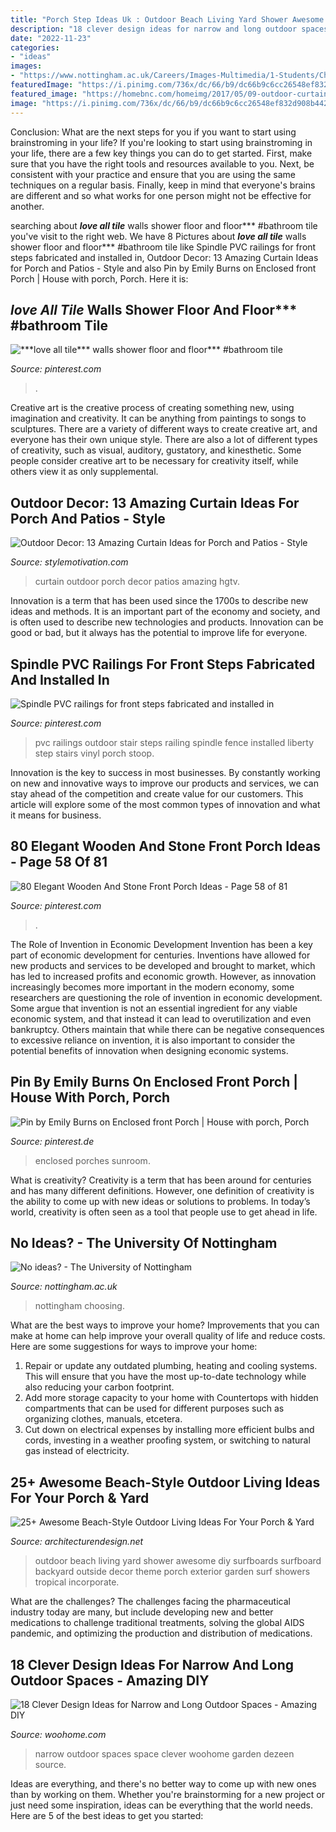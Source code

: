 ```yaml
---
title: "Porch Step Ideas Uk : Outdoor Beach Living Yard Shower Awesome Diy Surfboards Surfboard Backyard Outside Decor Theme Porch Exterior Garden Surf Showers Tropical Incorporate"
description: "18 clever design ideas for narrow and long outdoor spaces"
date: "2022-11-23"
categories:
- "ideas"
images:
- "https://www.nottingham.ac.uk/Careers/Images-Multimedia/1-Students/Choosing/New-Choosing-Page/No-ideas.jpg"
featuredImage: "https://i.pinimg.com/736x/dc/66/b9/dc66b9c6cc26548ef832d908b4429e6e.jpg"
featured_image: "https://homebnc.com/homeimg/2017/05/09-outdoor-curtain-ideas-homebnc.jpg"
image: "https://i.pinimg.com/736x/dc/66/b9/dc66b9c6cc26548ef832d908b4429e6e.jpg"
---
```



Conclusion: What are the next steps for you if you want to start using brainstroming in your life?
If you're looking to start using brainstroming in your life, there are a few key things you can do to get started. First, make sure that you have the right tools and resources available to you. Next, be consistent with your practice and ensure that you are using the same techniques on a regular basis. Finally, keep in mind that everyone's brains are different and so what works for one person might not be effective for another.

	

		
searching about ***love all tile*** walls shower floor and floor*** #bathroom tile you've visit to the right web. We have 8 Pictures about ***love all tile*** walls shower floor and floor*** #bathroom tile like Spindle PVC railings for front steps fabricated and installed in, Outdoor Decor: 13 Amazing Curtain Ideas for Porch and Patios - Style and also Pin by Emily Burns on Enclosed front Porch | House with porch, Porch. Here it is:
		
    
## ***love All Tile*** Walls Shower Floor And Floor*** #bathroom Tile

<img loading=lazy src="https://i.pinimg.com/736x/14/78/5c/14785c33b32fe350e99cf91f11c72960.jpg" onerror="this.onerror=null;this.src='https://tse2.mm.bing.net/th?id=OIP.UNPmfv5Zb5zvJl1i18VIOgHaLH&amp;pid=15.1';" alt="***love all tile*** walls shower floor and floor*** #bathroom tile">

_Source: pinterest.com_

>. 

	

Creative art is the creative process of creating something new, using imagination and creativity. It can be anything from paintings to songs to sculptures. There are a variety of different ways to create creative art, and everyone has their own unique style. There are also a lot of different types of creativity, such as visual, auditory, gustatory, and kinesthetic. Some people consider creative art to be necessary for creativity itself, while others view it as only supplemental.

    
## Outdoor Decor: 13 Amazing Curtain Ideas For Porch And Patios - Style

<img loading=lazy src="https://homebnc.com/homeimg/2017/05/09-outdoor-curtain-ideas-homebnc.jpg" onerror="this.onerror=null;this.src='https://tse3.mm.bing.net/th?id=OIP.XEtM0a3T5nf7rzxfj3fL5gHaLH&amp;pid=15.1';" alt="Outdoor Decor: 13 Amazing Curtain Ideas for Porch and Patios - Style">

_Source: stylemotivation.com_

>curtain outdoor porch decor patios amazing hgtv. 

	

Innovation is a term that has been used since the 1700s to describe new ideas and methods. It is an important part of the economy and society, and is often used to describe new technologies and products. Innovation can be good or bad, but it always has the potential to improve life for everyone.

    
## Spindle PVC Railings For Front Steps Fabricated And Installed In

<img loading=lazy src="https://i.pinimg.com/736x/dc/66/b9/dc66b9c6cc26548ef832d908b4429e6e.jpg" onerror="this.onerror=null;this.src='https://tse3.mm.bing.net/th?id=OIP.ZoOKGOoPvDia2FNyNY5OBgHaJ4&amp;pid=15.1';" alt="Spindle PVC railings for front steps fabricated and installed in">

_Source: pinterest.com_

>pvc railings outdoor stair steps railing spindle fence installed liberty step stairs vinyl porch stoop. 

	

Innovation is the key to success in most businesses. By constantly working on new and innovative ways to improve our products and services, we can stay ahead of the competition and create value for our customers. This article will explore some of the most common types of innovation and what it means for business.

    
## 80 Elegant Wooden And Stone Front Porch Ideas - Page 58 Of 81

<img loading=lazy src="https://i.pinimg.com/736x/54/82/37/54823792150e8fc424d8e46cc5606933.jpg" onerror="this.onerror=null;this.src='https://tse1.mm.bing.net/th?id=OIP.AjMWivNUdAb98k4qSUSjpAHaKA&amp;pid=15.1';" alt="80 Elegant Wooden And Stone Front Porch Ideas - Page 58 of 81">

_Source: pinterest.com_

>. 

	

The Role of Invention in Economic Development
Invention has been a key part of economic development for centuries. Inventions have allowed for new products and services to be developed and brought to market, which has led to increased profits and economic growth. 
However, as innovation increasingly becomes more important in the modern economy, some researchers are questioning the role of invention in economic development. Some argue that invention is not an essential ingredient for any viable economic system, and that instead it can lead to overutilization and even bankruptcy. Others maintain that while there can be negative consequences to excessive reliance on invention, it is also important to consider the potential benefits of innovation when designing economic systems.

    
## Pin By Emily Burns On Enclosed Front Porch | House With Porch, Porch

<img loading=lazy src="https://i.pinimg.com/736x/a8/06/9b/a8069b8dcdf3ee4d501e4bc3c4524824.jpg" onerror="this.onerror=null;this.src='https://tse1.mm.bing.net/th?id=OIP.H5SUCO2jaoLmLxTVIAFLBwHaHz&amp;pid=15.1';" alt="Pin by Emily Burns on Enclosed front Porch | House with porch, Porch">

_Source: pinterest.de_

>enclosed porches sunroom. 

	

What is creativity?
Creativity is a term that has been around for centuries and has many different definitions. However, one definition of creativity is the ability to come up with new ideas or solutions to problems. In today’s world, creativity is often seen as a tool that people use to get ahead in life.

    
## No Ideas? - The University Of Nottingham

<img loading=lazy src="https://www.nottingham.ac.uk/Careers/Images-Multimedia/1-Students/Choosing/New-Choosing-Page/No-ideas.jpg" onerror="this.onerror=null;this.src='https://tse4.mm.bing.net/th?id=OIP.nrv_tk7r4xRwmb-YdAFfVwHaDe&amp;pid=15.1';" alt="No ideas? - The University of Nottingham">

_Source: nottingham.ac.uk_

>nottingham choosing. 

	

What are the best ways to improve your home?
Improvements that you can make at home can help improve your overall quality of life and reduce costs. Here are some suggestions for ways to improve your home: 
1. Repair or update any outdated plumbing, heating and cooling systems. This will ensure that you have the most up-to-date technology while also reducing your carbon footprint. 
2. Add more storage capacity to your home with Countertops with hidden compartments that can be used for different purposes such as organizing clothes, manuals, etcetera. 
3. Cut down on electrical expenses by installing more efficient bulbs and cords, investing in a weather proofing system, or switching to natural gas instead of electricity. 

    
## 25+ Awesome Beach-Style Outdoor Living Ideas For Your Porch &amp; Yard

<img loading=lazy src="http://cdn.architecturendesign.net/wp-content/uploads/2015/07/AD-Beach-Style-Outdoor-Living-Ideas-17.jpg" onerror="this.onerror=null;this.src='https://tse2.mm.bing.net/th?id=OIP.f4KXxdrTKzKC686p1PpgbAHaJ4&amp;pid=15.1';" alt="25+ Awesome Beach-Style Outdoor Living Ideas For Your Porch &amp; Yard">

_Source: architecturendesign.net_

>outdoor beach living yard shower awesome diy surfboards surfboard backyard outside decor theme porch exterior garden surf showers tropical incorporate. 

	

What are the challenges?
The challenges facing the pharmaceutical industry today are many, but include developing new and better medications to challenge traditional treatments, solving the global AIDS pandemic, and optimizing the production and distribution of medications.

    
## 18 Clever Design Ideas For Narrow And Long Outdoor Spaces - Amazing DIY

<img loading=lazy src="https://www.woohome.com/wp-content/uploads/2015/03/narrow-space-designs-woohome-18.jpg" onerror="this.onerror=null;this.src='https://tse2.mm.bing.net/th?id=OIP.PjdJzRPvTU0llO0Z56503wHaLH&amp;pid=15.1';" alt="18 Clever Design Ideas for Narrow and Long Outdoor Spaces - Amazing DIY">

_Source: woohome.com_

>narrow outdoor spaces space clever woohome garden dezeen source. 

	

Ideas are everything, and there's no better way to come up with new ones than by working on them. Whether you're brainstorming for a new project or just need some inspiration, ideas can be everything that the world needs. Here are 5 of the best ideas to get you started: 

